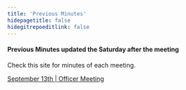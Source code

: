 ```yaml
---
title: 'Previous Minutes'
hidepagetitle: false
hidegitrepoeditlink: false
---
```


#### Previous Minutes updated the Saturday after the meeting

Check this site for minutes of each meeting.

[September 13th | Officer Meeting ](sept13-minutes.pdf)
